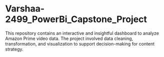 # Varshaa-2499_PowerBi_Capstone_Project
This repository contains an interactive and insightful dashboard to analyze Amazon Prime video data. The project involved data cleaning, transformation, and visualization to support decision-making for content strategy.
